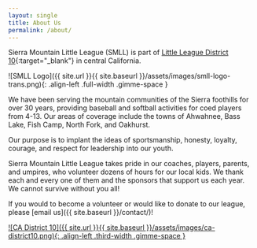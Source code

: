 ```yaml
---
layout: single
title: About Us
permalink: /about/
---
```


Sierra Mountain Little League (SMLL) is part of [Little League
District 10](https://www.cadistrict10.com){:target="_blank"}
in central California.

![SMLL Logo]({{ site.url }}{{ site.baseurl }}/assets/images/smll-logo-trans.png){: .align-left .full-width .gimme-space }

We have been serving the mountain communities of the Sierra foothills
for over 30 years, providing baseball and softball activities for coed
players from 4-13. Our areas of coverage include the towns of
Ahwahnee, Bass Lake, Fish Camp, North Fork, and Oakhurst.

Our purpose is to implant the ideas of sportsmanship, honesty, loyalty,
courage, and respect for leadership into our youth.

Sierra Mountain Little League takes pride in our coaches, players,
parents, and umpires, who volunteer dozens of hours for our local kids.
We thank each and every one of them and the sponsors that support us
each year. We cannot survive without you all!

If you would to become a volunteer or would like to donate to our
league, please [email us]({{ site.baseurl }}/contact/)!

<a href="https://www.cadistrict10.com/Default.aspx?tabid=1003220">
![CA District 10]({{ site.url }}{{ site.baseurl }}/assets/images/ca-district10.png){: .align-left .third-width .gimme-space }
</a>
<!--
<a href="https://www.littleleague.org/play-little-league/">
![Little League]({{ site.url }}{{ site.baseurl }}/assets/images/ll-program-logo.png){: .align-right .third-width .gimme-space }
</a>
-->
